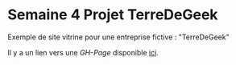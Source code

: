 # Semaine 4 Projet TerreDeGeek


Exemple de site vitrine pour une entreprise fictive : "TerreDeGeek" 

Il y a un lien vers une _GH-Page_ disponible [ici](https://thomaspanier.github.io/TerreDeGeek/).
